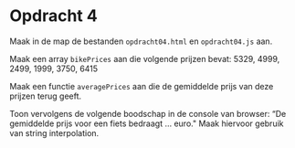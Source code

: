 # Opdracht 4

Maak in de map de bestanden `opdracht04.html` en `opdracht04.js` aan.

Maak een array `bikePrices` aan die volgende prijzen bevat: 5329, 4999, 2499, 1999, 3750, 6415

Maak een functie `averagePrices` aan die de gemiddelde prijs van deze prijzen terug geeft.

Toon vervolgens de volgende boodschap in de console van browser: “De gemiddelde prijs voor een fiets bedraagt … euro." Maak hiervoor gebruik van string interpolation.